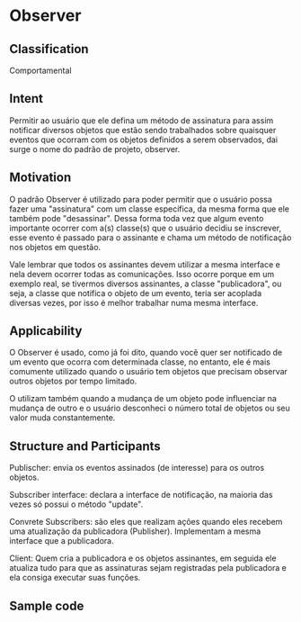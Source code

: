# Observer 

## Classification
Comportamental 

## Intent
Permitir ao usuário que ele defina um método de assinatura para assim notificar diversos objetos que estão sendo trabalhados sobre quaisquer eventos que ocorram com os objetos definidos a serem observados, dai surge o nome do padrão de projeto, observer.

## Motivation
O padrão Observer é utilizado para poder permitir que o usuário possa fazer uma "assinatura" com um classe específica, da mesma forma que ele também pode "desassinar". Dessa forma toda vez que algum evento importante ocorrer com a(s) classe(s) que o usuário decidiu se inscrever, esse evento é passado para o assinante e chama um método de notificação nos objetos em questão.

Vale lembrar que todos os assinantes devem utilizar a mesma interface e nela devem ocorrer todas as comunicações. Isso ocorre porque em um exemplo real, se tivermos diversos assinantes, a classe "publicadora", ou seja, a classe que notifica o objeto de um evento, teria ser acoplada diversas vezes, por isso é melhor trabalhar numa mesma interface.

## Applicability

O Observer é usado, como já foi dito, quando você quer ser notificado de um evento que ocorra com determinada classe, no entanto, ele é mais comumente utilizado quando o usuário tem objetos que precisam observar outros objetos por tempo limitado.

O utilizam também quando a mudança de um objeto pode influenciar na mudança de outro e o usuário desconheci o número total de objetos ou seu valor muda constantemente.

## Structure and Participants

Publischer: envia os eventos assinados (de interesse) para os outros objetos.

Subscriber interface: declara a interface de notificação, na maioria das vezes só possui o método "update".

Convrete Subscribers: são eles que realizam ações quando eles recebem uma atualização da publicadora (Publisher). Implementam a mesma interface que a publicadora.

Client: Quem cria a publicadora e os objetos assinantes, em seguida ele atualiza tudo para que as assinaturas sejam registradas pela publicadora e ela consiga executar suas funções.

## Sample code 



